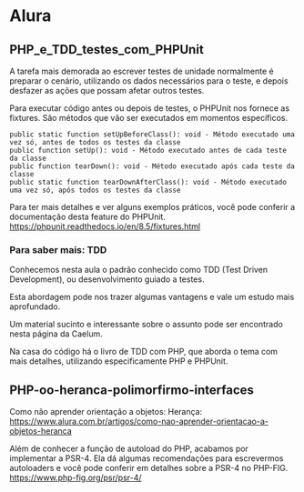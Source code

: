 # Alura

## PHP_e_TDD_testes_com_PHPUnit



A tarefa mais demorada ao escrever testes de unidade normalmente é preparar o cenário, utilizando os dados necessários para o teste, e depois desfazer as ações que possam afetar outros testes.

Para executar código antes ou depois de testes, o PHPUnit nos fornece as fixtures. São métodos que vão ser executados em momentos específicos.

    public static function setUpBeforeClass(): void - Método executado uma vez só, antes de todos os testes da classe
    public function setUp(): void - Método executado antes de cada teste da classe
    public function tearDown(): void - Método executado após cada teste da classe
    public static function tearDownAfterClass(): void - Método executado uma vez só, após todos os testes da classe

Para ter mais detalhes e ver alguns exemplos práticos, você pode conferir a documentação desta feature do PHPUnit.
https://phpunit.readthedocs.io/en/8.5/fixtures.html


###  Para saber mais: TDD

Conhecemos nesta aula o padrão conhecido como TDD (Test Driven Development), ou desenvolvimento guiado a testes.

Esta abordagem pode nos trazer algumas vantagens e vale um estudo mais aprofundado.

Um material sucinto e interessante sobre o assunto pode ser encontrado nesta página da Caelum.

Na casa do código há o livro de TDD com PHP, que aborda o tema com mais detalhes, utilizando especificamente PHP e PHPUnit.


## PHP-oo-heranca-polimorfirmo-interfaces

Como não aprender orientação a objetos: Herança:
https://www.alura.com.br/artigos/como-nao-aprender-orientacao-a-objetos-heranca


Além de conhecer a função de autoload do PHP, acabamos por implementar a PSR-4. Ela dá algumas recomendações para escrevermos autoloaders e você pode conferir em detalhes sobre a PSR-4 no PHP-FIG.
https://www.php-fig.org/psr/psr-4/

